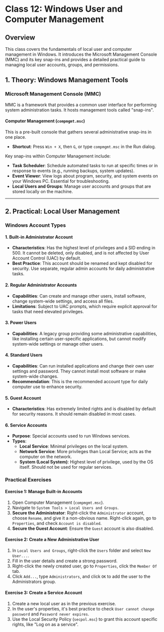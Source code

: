 # Class 12: Windows User and Computer Management

## Overview

This class covers the fundamentals of local user and computer management in Windows. It introduces the Microsoft Management Console (MMC) and its key snap-ins and provides a detailed practical guide to managing local user accounts, groups, and permissions.

## 1. Theory: Windows Management Tools

### Microsoft Management Console (MMC)

MMC is a framework that provides a common user interface for performing system administration tasks. It hosts management tools called "snap-ins".

#### Computer Management (`compmgmt.msc`)

This is a pre-built console that gathers several administrative snap-ins in one place.
* **Shortcut**: Press `Win + X`, then `G`, or type `compmgmt.msc` in the Run dialog.

Key snap-ins within Computer Management include:

* **Task Scheduler**: Schedule automated tasks to run at specific times or in response to events (e.g., running backups, system updates).
* **Event Viewer**: View logs about program, security, and system events on your Windows PC. Essential for troubleshooting.
* **Local Users and Groups**: Manage user accounts and groups that are stored locally on the machine.

---

## 2. Practical: Local User Management

### Windows Account Types

#### 1. Built-in Administrator Account

* **Characteristics**: Has the highest level of privileges and a SID ending in 500. It cannot be deleted, only disabled, and is not affected by User Account Control (UAC) by default.
* **Best Practice**: This account should be renamed and kept disabled for security. Use separate, regular admin accounts for daily administrative tasks.

#### 2. Regular Administrator Accounts

* **Capabilities**: Can create and manage other users, install software, change system-wide settings, and access all files.
* **Limitations**: Subject to UAC prompts, which require explicit approval for tasks that need elevated privileges.

#### 3. Power Users

* **Capabilities**: A legacy group providing some administrative capabilities, like installing certain user-specific applications, but cannot modify system-wide settings or manage other users.

#### 4. Standard Users

* **Capabilities**: Can run installed applications and change their own user settings and password. They cannot install most software or make system-wide changes.
* **Recommendation**: This is the recommended account type for daily computer use to enhance security.

#### 5. Guest Account

* **Characteristics**: Has extremely limited rights and is disabled by default for security reasons. It should remain disabled in most cases.

#### 6. Service Accounts

* **Purpose**: Special accounts used to run Windows services.
* **Types**:
    * **Local Service**: Minimal privileges on the local system.
    * **Network Service**: More privileges than Local Service; acts as the computer on the network.
    * **System (Local System)**: Highest level of privilege, used by the OS itself. Should not be used for regular services.

### Practical Exercises

#### Exercise 1: Manage Built-in Accounts

1.  Open Computer Management (`compmgmt.msc`).
2.  Navigate to `System Tools > Local Users and Groups`.
3.  **Secure the Administrator**: Right-click the `Administrator` account, choose `Rename`, and give it a non-obvious name. Right-click again, go to `Properties`, and check `Account is disabled`.
4.  **Secure the Guest Account**: Ensure the `Guest` account is also disabled.

#### Exercise 2: Create a New Administrative User

1.  In `Local Users and Groups`, right-click the `Users` folder and select `New User...`.
2.  Fill in the user details and create a strong password.
3.  Right-click the newly created user, go to `Properties`, click the `Member Of` tab.
4.  Click `Add...`, type `Administrators`, and click `OK` to add the user to the Administrators group.

#### Exercise 3: Create a Service Account

1.  Create a new local user as in the previous exercise.
2.  In the user's properties, it's best practice to check `User cannot change password` and `Password never expires`.
3.  Use the Local Security Policy (`secpol.msc`) to grant this account specific rights, like "Log on as a service".


